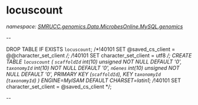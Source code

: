 ﻿# locuscount
_namespace: [SMRUCC.genomics.Data.MicrobesOnline.MySQL.genomics](./index.md)_

--
 
 DROP TABLE IF EXISTS `locuscount`;
 /*!40101 SET @saved_cs_client = @@character_set_client */;
 /*!40101 SET character_set_client = utf8 */;
 CREATE TABLE `locuscount` (
 `scaffoldId` int(10) unsigned NOT NULL DEFAULT '0',
 `taxonomyId` int(10) NOT NULL DEFAULT '0',
 `nGenes` int(10) unsigned NOT NULL DEFAULT '0',
 PRIMARY KEY (`scaffoldId`),
 KEY `taxonomyId` (`taxonomyId`)
 ) ENGINE=MyISAM DEFAULT CHARSET=latin1;
 /*!40101 SET character_set_client = @saved_cs_client */;
 
 --




